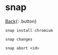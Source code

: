 # snap

[Back](../index.md){: .button}

```
snap install chromium

snap changes

snap abort <id>
```


